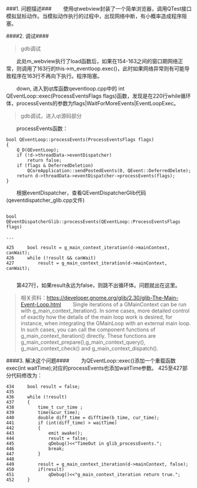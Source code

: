 ###1. 问题描述###
&emsp;&emsp;使用qtwebview封装了一个简单浏览器，调用QTest接口模拟鼠标动作。当模拟动作执行的过程中，出现网络中断，有小概率造成程序阻塞。

####2. 调试####
>gdb调试


&emsp;&emsp;此处m_webview执行了load函数后，如果在154-163之间的窗口期网络正常，则调用了163行的this->m_eventloop.exec()，此时如果网络异常则有可能导致程序在163行不再向下执行。程序阻塞。

&emsp;&emsp;down, 进入到qt库函数qeventloop.cpp中的 int QEventLoop::exec(ProcessEventsFlags flags)函数，发现是在220行while循环体，processEvents的参数为flags|WaitForMoreEvents|EventLoopExec。
>gdb调试，进入qt源码部分

&emsp;&emsp;processEvents函数：
```
bool QEventLoop::processEvents(ProcessEventsFlags flags)
{
    Q_D(QEventLoop);
    if (!d->threadData->eventDispatcher)
        return false;
    if (flags & DeferredDeletion)
        QCoreApplication::sendPostedEvents(0, QEvent::DeferredDelete);
    return d->threadData->eventDispatcher->processEvents(flags);
}
```
&emsp;&emsp;根据eventDispatcher，查看QEventDispatcherGlib代码(qeventdispatcher_glib.cpp文件)
```

bool QEventDispatcherGlib::processEvents(QEventLoop::ProcessEventsFlags flags)

...

425     bool result = g_main_context_iteration(d->mainContext, canWait);
426     while (!result && canWait)
427         result = g_main_context_iteration(d->mainContext, canWait);


```
&emsp;&emsp;第427行，如果result永远为false，则跳不出循环体。问题就出在这里。
>相关资料：https://developer.gnome.org/glib/2.30/glib-The-Main-Event-Loop.html
&emsp;&emsp;Single iterations of a GMainContext can be run with g_main_context_iteration(). In some cases, more detailed control of exactly how the details of the main loop work is desired, for instance, when integrating the GMainLoop with an external main loop. In such cases, you can call the component functions of g_main_context_iteration() directly. These functions are g_main_context_prepare(),g_main_context_query(), g_main_context_check() and g_main_context_dispatch().

####3. 解决这个问题####
&emsp;&emsp;为QEventLoop::exec()添加一个重载函数exec(int waitTime);对应的processEvents也添加waitTime参数。
425至427部分代码修改为：
```
434     bool result = false;
435 
436     while (!result)
437     {
438         time_t cur_time ;
439         time(&cur_time);
440         double diff_time = difftime(b_time, cur_time);
441         if (int(diff_time) > waitTime)
442         {
443             emit awake();
444             result = false;
445             qDebug()<<"TimeOut in glib_processEvents.";
446             break;
447         }
448     
449         result = g_main_context_iteration(d->mainContext, false);
450         if(result)
451             qDebug()<<"g_main_context_iteration return true.";
452     }
```



